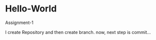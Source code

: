 # Hello-World
Assignment-1  

I create Repository and then create branch.
now, next step is commit...
